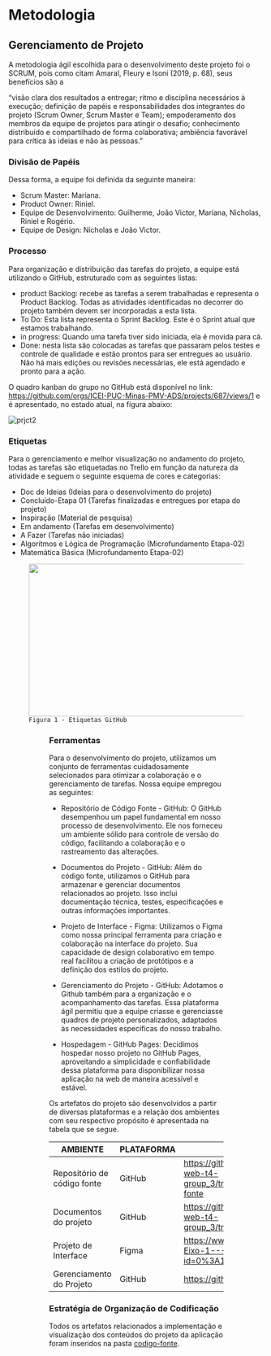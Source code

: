 
# Metodologia

## Gerenciamento de Projeto
A metodologia ágil escolhida para o desenvolvimento deste projeto foi o SCRUM, pois como citam Amaral, Fleury e Isoni (2019, p. 68), seus benefícios são a

“visão clara dos resultados a entregar; ritmo e disciplina necessários à execução; definição de papéis e responsabilidades dos integrantes do projeto (Scrum Owner, Scrum Master e Team); empoderamento dos membros da equipe de projetos para atingir o desafio; conhecimento distribuído e compartilhado de forma colaborativa; ambiência favorável para crítica às ideias e não às pessoas.”

### Divisão de Papéis

Dessa forma, a equipe foi definida da seguinte maneira:
- Scrum Master: Mariana.
- Product Owner: Riniel.
- Equipe de Desenvolvimento: Guilherme, João Victor, Mariana, Nicholas, Riniel e Rogério.
- Equipe de Design: Nicholas e João Victor.

### Processo

Para organização e distribuição das tarefas do projeto, a equipe está utilizando o GitHub, estruturado com as seguintes listas:
- product Backlog: recebe as tarefas a serem trabalhadas e representa o Product Backlog. Todas as atividades identificadas no decorrer do projeto também devem ser incorporadas a esta lista. 
- To Do: Esta lista representa o Sprint Backlog. Este é o Sprint atual que estamos trabalhando. 
- in progress: Quando uma tarefa tiver sido iniciada, ela é movida para cá. 
- Done: nesta lista são colocadas as tarefas que passaram pelos testes e controle de qualidade e estão prontos para ser entregues ao usuário. Não há mais edições ou revisões necessárias, ele está agendado e pronto para a ação.

O quadro kanban do grupo no GitHub está disponível no link: https://github.com/orgs/ICEI-PUC-Minas-PMV-ADS/projects/687/views/1  e é apresentado, no estado atual, na figura abaixo:


![prjct2](https://github.com/ICEI-PUC-Minas-PMV-ADS/pmv-ads-2023-2-e1-proj-web-t4-group_3/assets/144181666/a661010f-c90e-4f4a-9939-85dc5c4ebce8)


### Etiquetas
<p>Para o gerenciamento e melhor visualização no andamento do projeto, todas as tarefas são etiquetadas no Trello em função da natureza da atividade e seguem o seguinte esquema de cores e categorias:</p>
<ul>
  <li>Doc de Ideias (Ideias para o desenvolvimento do projeto)</li>
  <li>Concluído-Etapa 01 (Tarefas finalizadas e entregues por etapa do projeto)</li>
  <li>Inspiração (Material de pesquisa)</li>
  <li>Em andamento (Tarefas em desenvolvimento)</li>
  <li>A Fazer (Tarefas não iniciadas)</li>
  <li>Algorítmos e Lógica de Programação (Microfundamento Etapa-02)</li>
  <li>Matemática Básica (Microfundamento Etapa-02)</li>
</ul>

<figure> 
  <img src="https://user-images.githubusercontent.com/146504095/271831604-71c88caf-1af0-4611-957f-79235cd843b8.png"width="800px"height="300px"
     
    Figura 1 - Etiquetas GitHub
 
 <figure>
 

### Ferramentas

Para o desenvolvimento do projeto, utilizamos um conjunto de ferramentas cuidadosamente selecionados para otimizar a colaboração e o gerenciamento de tarefas. Nossa equipe empregou as seguintes:

- Repositório de Código Fonte - GitHub:
O GitHub desempenhou um papel fundamental em nosso processo de desenvolvimento. Ele nos forneceu um ambiente sólido para controle de versão do código, facilitando a colaboração e o rastreamento das alterações.

- Documentos do Projeto - GitHub:
Além do código fonte, utilizamos o GitHub para armazenar e gerenciar documentos relacionados ao projeto. Isso inclui documentação técnica, testes, especificações e outras informações importantes.

- Projeto de Interface - Figma:
Utilizamos o Figma como nossa principal ferramenta para criação e colaboração na interface do projeto. Sua capacidade de design colaborativo em tempo real facilitou a criação de protótipos e a definição dos estilos do projeto.

- Gerenciamento do Projeto - GitHub:
Adotamos o Github também para a organização e o acompanhamento das tarefas. Essa plataforma ágil permitiu que a equipe criasse e gerenciasse quadros de projeto personalizados, adaptados às necessidades específicas do nosso trabalho.

- Hospedagem - GitHub Pages:
Decidimos hospedar nosso projeto no GitHub Pages, aproveitando a simplicidade e confiabilidade dessa plataforma para disponibilizar nossa aplicação na web de maneira acessível e estável.


Os artefatos do projeto são desenvolvidos a partir de diversas plataformas e a relação dos ambientes com seu respectivo propósito é apresentada na tabela que se segue.

| AMBIENTE                            | PLATAFORMA                         | LINK DE ACESSO                         |
|-------------------------------------|------------------------------------|----------------------------------------|
| Repositório de código fonte         | GitHub                             |https://github.com/ICEI-PUC-Minas-PMV-ADS/pmv-ads-2023-2-e1-proj-web-t4-group_3/tree/692d8d99f91e2696186252d4dc6c3d71b0a8cef9/codigo-fonte|
| Documentos do projeto               | GitHub                             |https://github.com/ICEI-PUC-Minas-PMV-ADS/pmv-ads-2023-2-e1-proj-web-t4-group_3/tree/692d8d99f91e2696186252d4dc6c3d71b0a8cef9/documentos|
| Projeto de Interface                | Figma                              |https://www.figma.com/file/q9EqSVGC7zONyYejZ9xUqa/Site-do-Projeto-Eixo-1---PUC-Minas?type=design&node-id=0%3A1&mode=design&t=6IYslppfxkUeoECs-1|
| Gerenciamento do Projeto            | GitHub                             |https://github.com/orgs/ICEI-PUC-Minas-PMV-ADS/projects/687/views/1|


### Estratégia de Organização de Codificação 

Todos os artefatos relacionados a implementação e visualização dos conteúdos do projeto da aplicação foram inseridos na pasta [codigo-fonte](https://github.com/ICEI-PUC-Minas-PMV-ADS/pmv-ads-2023-2-e1-proj-web-t4-group_3/tree/36fbd1bed450ecf497f8ee08d99d96d9383f5086/codigo-fonte). 
